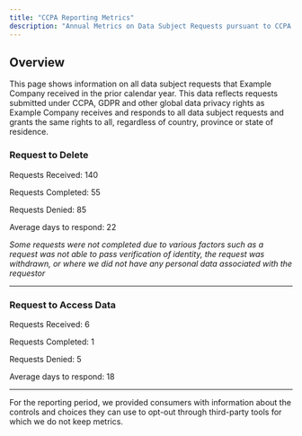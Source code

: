 ```yaml
---
title: "CCPA Reporting Metrics"
description: "Annual Metrics on Data Subject Requests pursuant to CCPA."
---
```


## Overview

This page shows information on all data subject requests that Example Company received in the prior calendar year. This data reflects requests submitted under CCPA, GDPR and other global data privacy rights as Example Company receives and responds to all data subject requests and grants the same rights to all, regardless of country, province or state of residence.

### Request to Delete

Requests Received:  140

Requests Completed: 55

Requests Denied:     85

Average days to respond:  22

*Some requests were not completed due to various factors such as a request was not able to pass verification of identity, the request was withdrawn, or where we did not have any personal data associated with the requestor*

---

### Request to Access Data

Requests Received:   6

Requests Completed:  1

Requests Denied:     5

Average days to respond:  18

---

For the reporting period, we provided consumers with information about the controls and choices they can use to opt-out through third-party tools for which we do not keep metrics.
